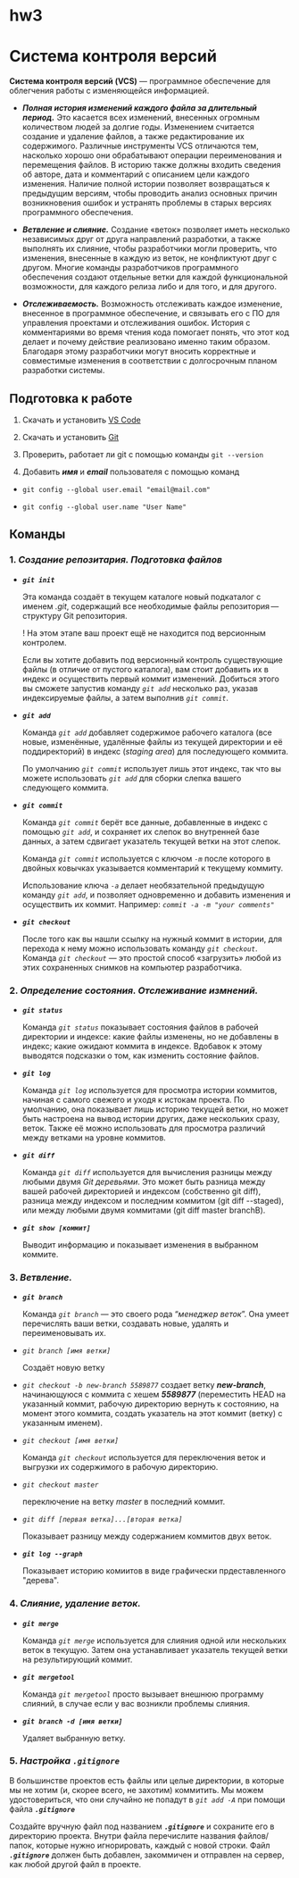 # hw3

# **Система контроля версий**

**Cистема контроля версий (VCS)** — программное обеспечение для облегчения работы с изменяющейся информацией.

* _**Полная история изменений каждого файла за длительный период.**_ Это касается всех изменений, внесенных огромным количеством людей за долгие годы. Изменением считается создание и удаление файлов, а также редактирование их содержимого. Различные инструменты VCS отличаются тем, насколько хорошо они обрабатывают операции переименования и перемещения файлов. В историю также должны входить сведения об авторе, дата и комментарий с описанием цели каждого изменения. Наличие полной истории позволяет возвращаться к предыдущим версиям, чтобы проводить анализ основных причин возникновения ошибок и устранять проблемы в старых версиях программного обеспечения. 

* _**Ветвление и слияние.**_ Создание «веток» позволяет иметь несколько независимых друг от друга направлений разработки, а также выполнять их слияние, чтобы разработчики могли проверить, что изменения, внесенные в каждую из веток, не конфликтуют друг с другом. Многие команды разработчиков программного обеспечения создают отдельные ветки для каждой функциональной возможности, для каждого релиза либо и для того, и для другого.

* _**Отслеживаемость.**_ Возможность отслеживать каждое изменение, внесенное в программное обеспечение, и связывать его с ПО для управления проектами и отслеживания ошибок. История с комментариями во время чтения кода помогает понять, что этот код делает и почему действие реализовано именно таким образом. Благодаря этому разработчики могут вносить корректные и совместимые изменения в соответствии с долгосрочным планом разработки системы. 


## **Подготовка к работе**
1.	Скачать и установить [VS Code](https://code.visualstudio.com/docs/?dv=win) 

2.	Скачать и установить [Git](https://git-scm.com/download/win)

3.	Проверить, работает ли git  с помощью команды `git --version`

4.	Добавить _**имя**_ и _**email**_ пользователя с помощью команд
  * `git config --global user.email "email@mail.com"`

  * `git config --global user.name "User Name"`

  ## **Команды**

### 1. _**Создание репозитария. Подготовка файлов**_
* _**`git init`**_
    
    Эта команда создаёт в текущем каталоге новый подкаталог с именем *.git*, содержащий все необходимые файлы репозитория — структуру Git репозитория. 
    
    ! На этом этапе ваш проект ещё не находится под версионным контролем. 

    Если вы хотите добавить под версионный контроль существующие файлы (в отличие от пустого каталога), вам стоит добавить их в индекс и осуществить первый коммит изменений. Добиться этого вы сможете запустив команду *`git add`* несколько раз, указав индексируемые файлы, а затем выполнив *`git commit`*.

* _**`git add`**_

    Команда *`git add`* добавляет содержимое рабочего каталога (все новые, изменённые, удалённые файлы из текущей директории и её поддиректорий) в индекс (*staging area*) для последующего коммита. 
    
    По умолчанию *`git commit`* использует лишь этот индекс, так что вы можете использовать *`git add`* для сборки слепка вашего следующего коммита.
    
* _**`git commit`**_
    
    Команда *`git commit`* берёт все данные, добавленные в индекс с помощью *`git add`*, и сохраняет их слепок во внутренней базе данных, а затем сдвигает указатель текущей ветки на этот слепок.

    Команда *`git commit`* используется с ключом *`-m`* после которого в двойных ковычках указывается комментарий к текущему коммиту.

    Использование ключа *`-a`* делает необязательной предыдущую команду *`git add`*, и позволяет одновременно и добавить изменения и осуществить их коммит. Например: *`commit -a -m "your comments"`*

* _**`git checkout`**_

    После того как вы нашли ссылку на нужный коммит в истории, для перехода к нему можно использовать команду *`git checkout`*. Команда *`git checkout`* — это простой способ «загрузить» любой из этих сохраненных снимков на компьютер разработчика. 


### 2. _**Определение состояния. Отслеживание измнений.**_
* _**`git status`**_

    Команда *`git status`* показывает состояния файлов в рабочей директории и индексе: какие файлы изменены, но не добавлены в индекс; какие ожидают коммита в индексе. Вдобавок к этому выводятся подсказки о том, как изменить состояние файлов.

* _**`git log`**_

    Команда *`git log`* используется для просмотра истории коммитов, начиная с самого свежего и уходя к истокам проекта. По умолчанию, она показывает лишь историю текущей ветки, но может быть настроена на вывод истории других, даже нескольких сразу, веток. Также её можно использовать для просмотра различий между ветками на уровне коммитов.

* _**`git diff`**_

    Команда *`git diff`* используется для вычисления разницы между любыми двумя *Git деревьями*. Это может быть разница между вашей рабочей директорией и индексом (собственно git diff), разница между индексом и последним коммитом (git diff --staged), или между любыми двумя коммитами (git diff master branchB).

* _**`git show [коммит]`**_

    Выводит информацию и показывает изменения в выбранном коммите.

### 3. _**Ветвление.**_
* _**`git branch`**_

    Команда *`git branch`* — это своего рода “*менеджер веток*”. Она умеет перечислять ваши ветки, создавать новые, удалять и переименовывать их.
* *`git branch [имя ветки]`*

    Создаёт новую ветку

* *`git checkout -b new-branch 5589877`*   создает ветку _**new-branch**_, начинающуюся с коммита c хешем _**5589877**_ (переместить HEAD на указанный коммит, рабочую директорию вернуть к состоянию, на момент этого коммита, создать указатель на этот коммит (ветку) с указанным именем).

* _`git checkout [имя ветки]`_

    Команда *`git checkout`* используется для переключения веток и выгрузки их содержимого в рабочую директорию.
* _`git checkout master `_

    переключение на ветку *master* в последний коммит.

* _`git diff [первая ветка]...[вторая ветка]`_

    Показывает разницу между содержанием коммитов двух веток.

* _**`git log --graph`**_

    Показывает историю комиитов в виде графически прдеставленного "дерева".


### 4. _**Слияние, удаление веток.**_
* _**`git merge`**_

    Команда *`git merge`* используется для слияния одной или нескольких веток в текущую. Затем она устанавливает указатель текущей ветки на результирующий коммит.

* _**`git mergetool`**_

    Команда *`git mergetool`* просто вызывает внешнюю программу слияний, в случае если у вас возникли проблемы слияния.

* _**`git branch -d [имя ветки]`**_

    Удаляет выбранную ветку.


### 5. _**Настройка `.gitignore`**_

В большинстве проектов есть файлы или целые директории, в которые мы не хотим (и, скорее всего, не захотим) коммитить. Мы можем удостовериться, что они случайно не попадут в *`git add -A`* при помощи файла _**`.gitignore`**_

Создайте вручную файл под названием _**`.gitignore`**_ и сохраните его в директорию проекта.
Внутри файла перечислите названия файлов/папок, которые нужно игнорировать, каждый с новой строки.
Файл _**`.gitignore`**_ должен быть добавлен, закоммичен и отправлен на сервер, как любой другой файл в проекте.

